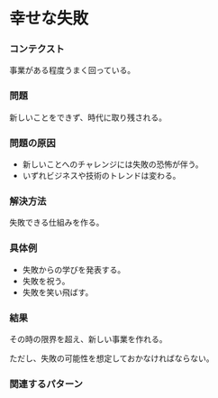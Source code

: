 幸せな失敗
=====================

### コンテクスト

事業がある程度うまく回っている。

### 問題

新しいことをできず、時代に取り残される。

### 問題の原因

- 新しいことへのチャレンジには失敗の恐怖が伴う。
- いずれビジネスや技術のトレンドは変わる。

### 解決方法

失敗できる仕組みを作る。

### 具体例

- 失敗からの学びを発表する。
- 失敗を祝う。
- 失敗を笑い飛ばす。

### 結果

その時の限界を超え、新しい事業を作れる。

ただし、失敗の可能性を想定しておかなければならない。

### 関連するパターン
